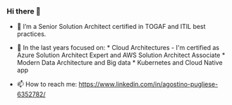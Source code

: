 ### Hi there 👋

- 🔭 I’m a Senior Solution Architect certified in TOGAF and ITIL best practices.
- 💬 In the last years focused on:
        * Cloud Architectures - I'm certified as Azure Solution Architect Expert and AWS Solution Architect Associate
        * Modern Data Architecture and Big data
        * Kubernetes and Cloud Native app

- 📫 How to reach me: https://www.linkedin.com/in/agostino-pugliese-6352782/

<!--
**apugliese64/apugliese64** is a ✨ _special_ ✨ repository because its `README.md` (this file) appears on your GitHub profile.

Here are some ideas to get you started:

- 🌱 I’m currently learning ...
- 👯 I’m looking to collaborate on ...
- 🤔 I’m looking for help with ...
- 💬 Ask me about ...
- 📫 How to reach me: ...
- 😄 Pronouns: ...
- ⚡ Fun fact: ...
-->
